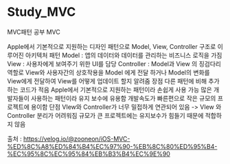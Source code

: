 # Study_MVC
MVC패턴 공부
MVC 

Apple에서 기본적으로 지원하는 디자인 패턴으로 Model, View, Controller 구조로 이루어진 아키텍처 패턴 
Model : 앱의 데이터와 데이터를 관리하는 비즈니스 로직을 가짐
View : 사용자에게 보여주기 위한 UI를 담당
Controller : Model과 View 의 징검다리 역할로 View와 사용자간의 상호작용을 Model 에게 전달 하거나 Model의 변화를 View에게 전달하여 View를 어떻게 업데이트 할지 알려줌
장점 
다른 패턴에 비해 추가하는 코드가 적음
Apple에서 기본적으로 지원하는 패턴이라 손쉽게 사용 가능 
많은 개발자들이 사용하는 패턴이라 유지 보수에 유용함 개발속도가 빠른편으로 작은 규모의 프로젝트에 용이함
단점
VIew와 Controller가 너무 밀접하게 연관되어 있음 -> VIew 와 Controller 분리가 어려워짐
규모가 큰 프로젝트에는 유지보수가 힘들기 때문에 적합하지 않음

출처 : https://velog.io/@zooneon/iOS-MVC-%ED%8C%A8%ED%84%B4%EC%97%90-%EB%8C%80%ED%95%B4-%EC%95%8C%EC%95%84%EB%B3%B4%EC%9E%90
